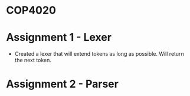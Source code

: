 # COP4020
# Assignment 1 - Lexer
  - Created a lexer that will extend tokens as long as possible. Will return the next token. 
# Assignment 2 - Parser 


